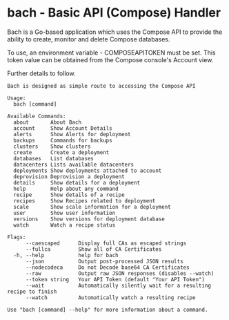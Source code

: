 # bach - Basic API (Compose) Handler

Bach is a Go-based application which uses the Compose API to provide the ability
to create, monitor and delete Compose databases.

To use, an environment variable - COMPOSEAPITOKEN must be set. This token value
can be obtained from the Compose console's Account view.

Further details to follow.

```
Bach is designed as simple route to accessing the Compose API

Usage:
  bach [command]

Available Commands:
  about       About Bach
  account     Show Account Details
  alerts      Show Alerts for deployment
  backups     Commands for backups
  clusters    Show clusters
  create      Create a deployment
  databases   List databases
  datacenters Lists available datacenters
  deployments Show deployments attached to account
  deprovision Deprovision a deployment
  details     Show details for a deployment
  help        Help about any command
  recipe      Show details of a recipe
  recipes     Show Recipes related to deployment
  scale       Show scale information for a deployment
  user        Show user information
  versions    Show versions for deployment database
  watch       Watch a recipe status

Flags:
      --caescaped      Display full CAs as escaped strings
      --fullca         Show all of CA Certificates
  -h, --help           help for bach
      --json           Output post-processed JSON results
      --nodecodeca     Do not Decode base64 CA Certificates
      --raw            Output raw JSON responses (disables --watch)
      --token string   Your API Token (default "Your API Token")
      --wait           Automatically silently wait for a resulting recipe to finish
      --watch          Automatically watch a resulting recipe

Use "bach [command] --help" for more information about a command.
```
